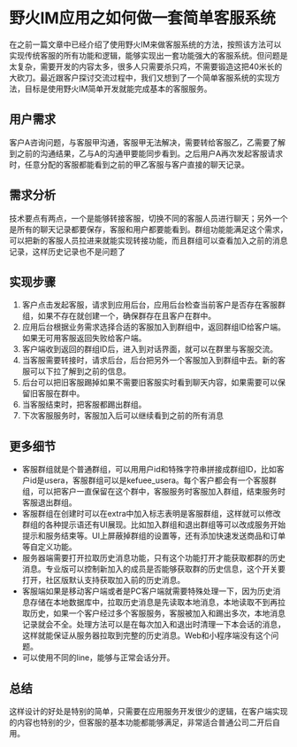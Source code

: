 # 野火IM应用之如何做一套简单客服系统
在之前一篇文章中已经介绍了使用野火IM来做客服系统的方法，按照该方法可以实现传统客服的所有功能和逻辑，能够实现出一套功能强大的客服系统。但问题是太复杂，需要开发的内容太多，很多人只需要杀只鸡，不需要锻造这把40米长的大砍刀。最近跟客户探讨交流过程中，我们又想到了一个简单客服系统的实现方法，目标是使用野火IM简单开发就能完成基本的客服服务。

## 用户需求
客户A咨询问题，与客服甲沟通，客服甲无法解决，需要转给客服乙，乙需要了解到之前的沟通结果，乙与A的沟通甲要能同步看到。之后用户A再次发起客服请求时，任意分配的客服都能看到之前的甲乙客服与客户直接的聊天记录。

## 需求分析
技术要点有两点，一个是能够转接客服，切换不同的客服人员进行聊天；另外一个是所有的聊天记录都要保存，客服和用户都要能看到。群组功能能满足这个需求，可以把新的客服人员拉进来就能实现转接功能，而且群组可以查看加入之前的消息记录，这样历史记录也不是问题了

## 实现步骤
1. 客户点击发起客服，请求到应用后台，应用后台检查当前客户是否存在客服群组，如果不存在就创建一个，确保群存在且客户在群中。
2. 应用后台根据业务需求选择合适的客服加入到群组中，返回群组ID给客户端。如果无可用客服返回失败给客户端。
3. 客户端收到返回的群组ID后，进入到对话界面，就可以在群里与客服交流。
4. 当客服需要转接时，请求后台，后台把另外一个客服加入到群组中去。新的客服可以下拉了解到之前的信息。
5. 后台可以把旧客服踢掉如果不需要旧客服实时看到聊天内容，如果需要可以保留旧客服在群中。
6. 当客服结束时，把客服都踢出群组。
7. 下次客服服务时，客服加入后可以继续看到之前的所有消息

## 更多细节
* 客服群组就是个普通群组，可以用用户id和特殊字符串拼接成群组ID，比如客户id是usera，客服群组可以是kefuee_usera。每个客户都会有一个客服群组，可以把客户一直保留在这个群中，客服服务时客服加入群组，结束服务时客服退出群组。
* 客服群组在创建时可以在extra中加入标志表明是客服群组，这样就可以修改群组的各种提示语还有UI展现。比如加入群组和退出群组等可以改成服务开始提示和服务结束等。UI上屏蔽掉群组的设置等，还有添加快速发送商品和订单等自定义功能。
* 服务器端需要打开拉取历史消息功能，只有这个功能打开才能获取都群的历史消息。专业版可以控制新加入的成员是否能够获取群的历史信息，这个开关要打开，社区版默认支持获取加入前的历史消息。
* 客服端如果是移动客户端或者是PC客户端就需要特殊处理一下，因为历史消息存储在本地数据库中，拉取历史消息是先读取本地消息，本地读取不到再拉取历史，如果一个客户经过多个客服服务，客服被加入和踢出多次，本地消息记录就会不全。处理方法可以是在每次加入和退出时清理一下本会话的消息，这样就能保证从服务器拉取到完整的历史消息。Web和小程序端没有这个问题。
* 可以使用不同的line，能够与正常会话分开。

## 总结
这样设计的好处是特别的简单，只需要在应用服务开发很少的逻辑，在客户端实现的内容也特别的少，但客服的基本功能都能够满足，非常适合普通公司二开后自用。
